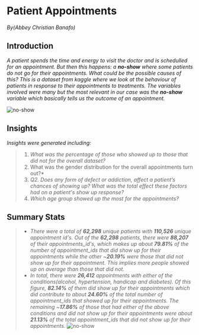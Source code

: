 # Patient Appointments 
_By(Abbey Christian Banafo)_

## Introduction
*A patient spends the time and energy to visit the doctor and is schedulled for an appointment. But then this happens: a **no-show** where some patients do not go for their appointments. What could be the possible causes of this? This is a dataset from kaggle where we look at the behaviour of patients in response to their appointments to treatments. The variables involved were many but the most relevant in our case was the **no-show** variable which basically tells us the outcome of an appointment.*

![no-show](https://camo.githubusercontent.com/8b1347c74495ee9213154695761d854fcc8b318d8877e368367aeb5d48dee4ed/68747470733a2f2f7777772e73756d6f7363686564756c65722e636f6d2f77702d636f6e74656e742f75706c6f6164732f323031342f30362f6e6f5f73686f772e6a7067)

## Insights
*Insights were generated including:*
> 1. *What was the percentage of those who showed up to those that did not for the overall dataset?*
> 2. What was the gender distribution for the overall appointments turn out?*
> 3. *Q2. Does any form of defect or addiction, affect a patient’s chances of showing up? What was the total effect these factors had on a patient's show up response?*
> 4. *Which age group showed up the most for the appointments?*

## Summary Stats
> * _There were a total of **62,298** unique patients with **110,526** unique appointment id's. Out of the **62,298** patients, there were **88,207** of their appointments_id's, which makes up about **79.81%** of the number of appointment_ids that did show up for their appointments while the other ~**20.19%** were those that did not show up for their appointment. This implies more people showed up on average than those that did not._
> * _In total, there were **26,412** appointments with either of the conditions(alcohol, hypertension, handicap and diabetes). Of this figure, **82.14%** of them did show up for their appointments which did contribute to about **24.60%** of the total number of appointment_ids that showed up for their appointments. The remaining ~**17.86%** of those that had either of the above conditions and did not show up for their appointments were about **21.13%** of the total appointment_ids that did not show up for their appointments_.
![no-show](https://media.healthecareers.com/wp-content/uploads/2022/02/11212814/no-show-patients.jpg)